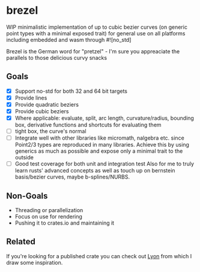 # brezel

WIP minimalistic implementation of up to cubic bezier curves (on generic point types with a minimal exposed trait) for general use on all platforms including embedded and wasm through #![no_std]

Brezel is the German word for "pretzel" - I'm sure you appreaciate the parallels to those delicious curvy snacks

## Goals

- [x] Support no-std for both 32 and 64 bit targets
- [x] Provide lines
- [x] Provide quadratic beziers
- [x] Provide cubic beziers
- [x] Where applicable: evaluate, split, arc length, curvature/radius, bounding box, derivative functions and shortcuts for evaluating them
- [ ] tight box, the curve's normal
- [ ] Integrate well with other libraries like micromath, nalgebra etc. since Point2/3 types are reproduced in many libraries. Achieve this by using generics as much as possible and expose only a minimal trait to the outside
- [ ] Good test coverage for both unit and integration test
Also for me to truly learn rusts' advanced concepts as well as touch up on bernstein basis/bezier curves, maybe b-splines/NURBS.

## Non-Goals

- Threading or parallelization  
- Focus on use for rendering
- Pushing it to crates.io and maintaining it

## Related 
If you're looking for a published crate you can check out [Lyon](https://github.com/nical/lyon) from which I draw some inspiration.
  
